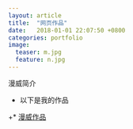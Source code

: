 ```yaml
---
layout: article
title:  "网页作品"
date:   2018-01-01 22:07:50 +0800
categories: portfolio 
image:
  teaser: m.jpg
  feature: n.jpg
---
```


漫威简介
 + 以下是我的作品

 +* [漫威作品](https://qiurulin.github.io/portfolio/manwei/index.html)